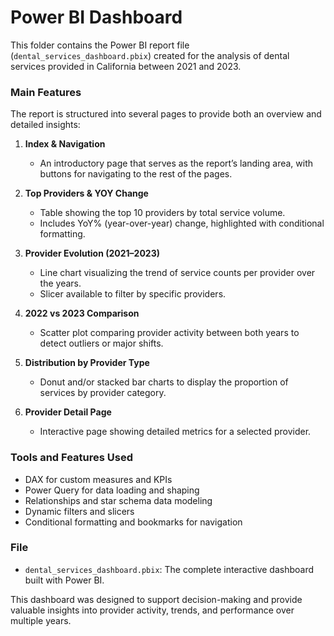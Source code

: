 # Power BI Dashboard

This folder contains the Power BI report file (`dental_services_dashboard.pbix`) created for the analysis of dental services provided in California between 2021 and 2023.

### Main Features

The report is structured into several pages to provide both an overview and detailed insights:

1. **Index & Navigation**  
   - An introductory page that serves as the report’s landing area, with buttons for navigating to the rest of the pages.

2. **Top Providers & YOY Change**  
   - Table showing the top 10 providers by total service volume.  
   - Includes YoY% (year-over-year) change, highlighted with conditional formatting.

3. **Provider Evolution (2021–2023)**  
   - Line chart visualizing the trend of service counts per provider over the years.  
   - Slicer available to filter by specific providers.

4. **2022 vs 2023 Comparison**  
   - Scatter plot comparing provider activity between both years to detect outliers or major shifts.

5. **Distribution by Provider Type**  
   - Donut and/or stacked bar charts to display the proportion of services by provider category.

6. **Provider Detail Page**  
   - Interactive page showing detailed metrics for a selected provider.

### Tools and Features Used
- DAX for custom measures and KPIs
- Power Query for data loading and shaping
- Relationships and star schema data modeling
- Dynamic filters and slicers
- Conditional formatting and bookmarks for navigation

### File
- `dental_services_dashboard.pbix`: The complete interactive dashboard built with Power BI.

This dashboard was designed to support decision-making and provide valuable insights into provider activity, trends, and performance over multiple years.
